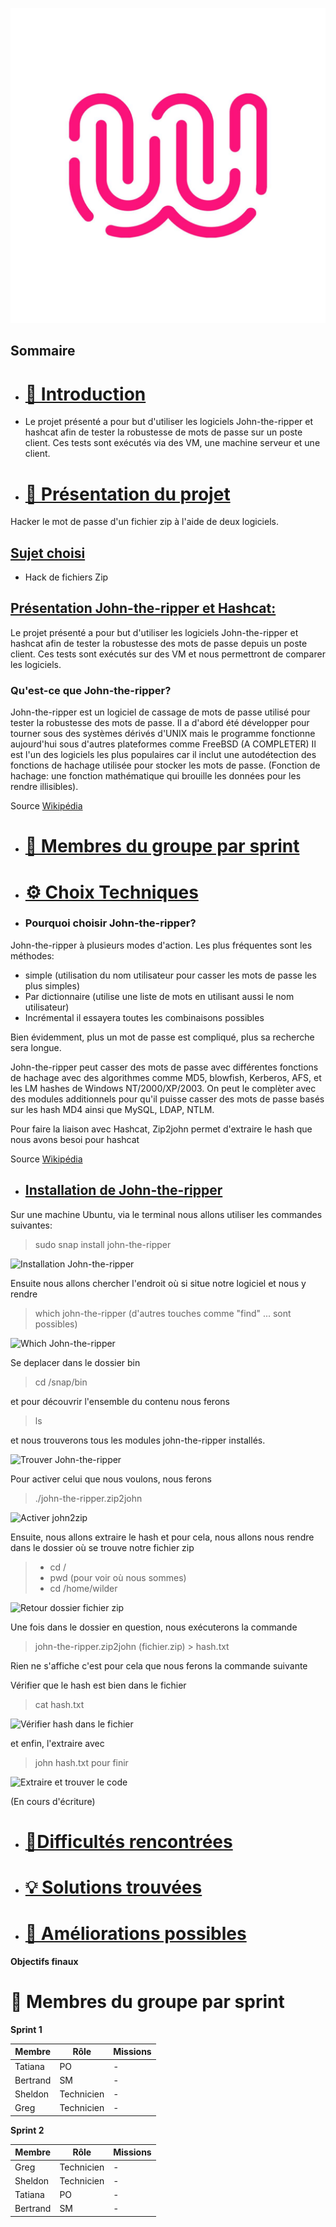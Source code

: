 ![logo de la Wild Code SChool en exemple](Ressources/logo_WCS.jpg)

## Sommaire 

- # [📜 Introduction](#introduction)

- Le projet présenté a pour but d'utiliser les logiciels John-the-ripper et hashcat afin de tester la robustesse de mots de passe sur un poste client. 
Ces tests sont exécutés via des VM, une machine serveur et une client.

- # [🎯 Présentation du projet](#presentation-du-projet)

Hacker le mot de passe d'un fichier zip à l'aide de deux logiciels.

## **<ins>Sujet choisi**<ins>

 - Hack de fichiers Zip
 
  ## <ins>Présentation John-the-ripper et Hashcat:<ins>

Le projet présenté a pour but d'utiliser les logiciels John-the-ripper et hashcat afin de tester la robustesse des mots de passe depuis un poste client. 
Ces tests sont exécutés sur des VM et nous permettront de comparer les logiciels.


### Qu'est-ce que John-the-ripper?

John-the-ripper est un logiciel de cassage de mots de passe utilisé pour tester la robustesse des mots de passe. Il a d'abord été développer pour tourner sous des systèmes dérivés d'UNIX mais le programme fonctionne aujourd'hui sous d'autres plateformes comme FreeBSD (A COMPLETER)
Il est l'un des logiciels les plus populaires car il inclut une autodétection des fonctions de hachage utilisée pour stocker les mots de passe. (Fonction de hachage: une fonction mathématique qui brouille les données pour les rendre illisibles).
 

Source [Wikipédia](https://fr.wikipedia.org/wiki/John_the_Ripper) 


- # [👥 Membres du groupe par sprint](#membres-du-groupe-par-sprint)
  
- # [⚙️ Choix Techniques](#choix-techniques)

- ### Pourquoi choisir John-the-ripper?
  
John-the-ripper à plusieurs modes d'action. Les plus fréquentes sont les méthodes:
  
+ simple (utilisation du nom utilisateur pour casser les mots de passe les plus simples)
+ Par dictionnaire (utilise une liste de mots en utilisant aussi le nom utilisateur)
+ Incrémental il essayera toutes les combinaisons possibles

Bien évidemment, plus un mot de passe est compliqué, plus sa recherche sera longue.

John-the-ripper peut casser des mots de passe avec différentes fonctions de hachage avec des algorithmes comme MD5, blowfish, Kerberos, AFS, et les LM hashes de Windows NT/2000/XP/2003. 
On peut le complèter avec des modules additionnels pour qu'il puisse casser des mots de passe basés sur les hash MD4 ainsi que MySQL, LDAP, NTLM.

Pour faire la liaison avec Hashcat, Zip2john permet d'extraire le hash que nous avons besoi pour hashcat

Source [Wikipédia](https://fr.wikipedia.org/wiki/John_the_Ripper) 

- ## <ins>Installation de John-the-ripper<ins>

Sur une machine Ubuntu, via le terminal nous allons utiliser les commandes suivantes:

  > sudo snap install john-the-ripper

![Installation John-the-ripper](https://github.com/user-attachments/assets/dd9ad91f-e5de-4211-9f60-ab61c652d132)

Ensuite nous allons chercher l'endroit où si situe notre logiciel et nous y rendre

  > which john-the-ripper (d'autres touches comme  "find" ... sont possibles)

![Which John-the-ripper](https://github.com/user-attachments/assets/8c335fb0-bedb-4e1f-aded-743b0c377e9a)


 Se deplacer dans le dossier bin
  
  > cd /snap/bin

 et pour découvrir l'ensemble du contenu nous ferons 
 
  > ls 

et nous trouverons tous les modules john-the-ripper installés.
  
![Trouver John-the-ripper](https://github.com/user-attachments/assets/4ab7b878-1d51-4440-8fed-29050b8b8161)
 

Pour activer celui que nous voulons, nous ferons

  > ./john-the-ripper.zip2john

  ![Activer john2zip](https://github.com/user-attachments/assets/2a49402c-d8de-4e50-82fc-612a0f7596b7)
  
Ensuite, nous allons extraire le hash et pour cela, nous allons nous rendre dans le dossier où se trouve notre fichier zip

  > + cd /
  > + pwd (pour voir où nous sommes)
  > + cd /home/wilder

   ![Retour dossier fichier zip](https://github.com/user-attachments/assets/c3205b5d-48f3-478b-a759-98ca4a5af372)

Une fois dans le dossier en question, nous exécuterons la commande

  > john-the-ripper.zip2john (fichier.zip) > hash.txt

Rien ne s'affiche c'est pour cela que nous ferons la commande suivante

Vérifier que le hash est bien dans le fichier  

  > cat hash.txt

![Vérifier hash dans le fichier](https://github.com/user-attachments/assets/a4699f93-82d5-43c2-9afc-ea959f6b7ecf)

et enfin, l'extraire avec

  > john hash.txt pour finir
  
![Extraire et trouver le code](https://github.com/user-attachments/assets/202a10c1-bf8d-4034-98ac-7d7d5759a2d5)

(En cours d'écriture)

- # [🧗Difficultés rencontrées](#difficultes-rencontrees)
- # [💡 Solutions trouvées](#solutions-trouvees)
- # [🚀 Améliorations possibles](#ameliorations-possibles)


**Objectifs finaux**


# 👥 Membres du groupe par sprint
<span id="membres-du-groupe-par-sprint"></span>
**Sprint 1**

| Membre   | Rôle       | Missions |
| -------- | ---------- | -------- |
| Tatiana  | PO         | -        |
| Bertrand | SM         | -        |
| Sheldon  | Technicien | -        |
| Greg     | Technicien | -        |

**Sprint 2**

| Membre   | Rôle       | Missions |
| -------- | ---------- | -------- |
| Greg     | Technicien | -        |
| Sheldon  | Technicien | -        |
| Tatiana  | PO         | -        |
| Bertrand | SM         | -        |


